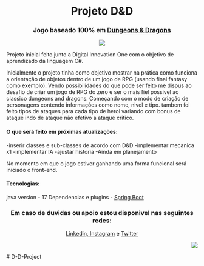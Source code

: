 <h1 align="center"> Projeto D&D </h1>
<h3 align="center"> Jogo baseado 100% em <a href="https://dnd.wizards.com/pt-BR"> Dungeons & Dragons </a></h3>
<p align="center">
<img src="http://img.shields.io/static/v1?label=STATUS&message=EM%20DESENVOLVIMENTO&color=GREEN&style=for-the-badge"/>
</p>


Projeto inicial feito junto a Digital Innovation One com o objetivo de aprendizado da linguagem C#.

Inicialmente o projeto tinha como objetivo mostrar na prática como funciona a orientação de objetos dentro de um jogo de RPG (usando final fantasy como exemplo).
Vendo possibilidades do que pode ser feito me dispus ao desafio de criar um jogo de RPG do zero e ser o mais fiel possivel ao classico dungeons and dragons. Começando com o modo de criação de personagens contendo informações como nome, nivel e tipo. tambem foi feito tipos de ataques para cada tipo de heroi variando com bonus de ataque indo de ataque não efetivo a ataque critico.

<h4>O que será feito em próximas atualizações:</h4>
    -inserir classes e sub-classes de acordo com D&D
    -implementar mecanica x1
    -implementar IA
    -ajustar historia
    -Ainda em planejamento

No momento em que o jogo estiver ganhando uma forma funcional será iniciado o front-end.

<h4>Tecnologias:</h4>
    java version - 17
    Dependencias e plugins - <a href="org.springframework.boot">Spring Boot</a>

<h3 align="center">Em caso de duvidas ou apoio estou disponivel nas seguintes redes:</h3>
<p align="center"><a href="https://linkedin.com/in/icaro-sperandio">Linkedin, </a> <a href="https://instagram.com/ihcaraio?igshid=YmMyMTA2M2Y=">Instagram</a> e <a href="https://twitter.com/SperandioIcaro">Twitter</a></p>
<p></p>

<p align="right"><img src="https://drive.google.com/file/d/1b3bMnzFq6CpE53-e0EQZfCrqKDCY6L88/view?usp=sharing"></img></p># D-D-Project
